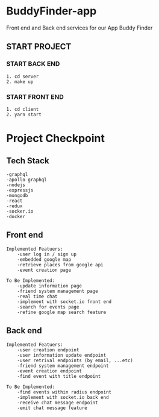 # BuddyFinder-app
Front end and Back end services for our App Buddy Finder

## START PROJECT

### START BACK END
    1. cd server
    2. make up
    
### START FRONT END
    1. cd client
    2. yarn start


# Project Checkpoint

## Tech Stack
    -graphql
    -apollo graphql
    -nodejs
    -expressjs
    -mongodb
    -react
    -redux
    -socker.io
    -docker

## Front end
    Implemented Featuers:
        -user log in / sign up
        -embedded google map
        -retrieve places from google api
        -event creation page
        
    To Be Implemented:
        -update information page
        -friend system management page
        -real time chat
        -implement with socket.io front end
        -search for events page
        -refine google map search feature
        
        
## Back end
    Implemented Featuers:
        -user creation endpoint
        -user information update endpoint
        -user retrival endpoints (by email, ...etc)
        -friend system management endpoint
        -event creation endpoint
        -find event with title endpoint
        
    To Be Implemented:
        -find events within radius endpoint
        -implement with socket.io back end
        -receive chat message endpoint
        -emit chat message feature
        